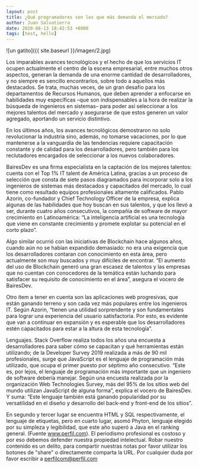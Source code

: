 ```yaml
---
layout: post
title: ¿Qué programadores son los que más demanda el mercado?
author: Juan Salvatierra
date: 2020-08-13 18:42:53 +0800
tags: [test, hello]
---
```


![un gatito]({{ site.baseurl }}/imagen/2.jpg)

Los imparables avances tecnológicos y el hecho de que los servicios IT ocupen actualmente el centro de la escena empresarial, 
entre muchos otros aspectos, generan la demanda de una enorme cantidad de desarrolladores, y no siempre es sencillo encontrarlos, sobre todo a aquellos más destacados. 
Se trata, muchas veces, de un gran desafío para los departamentos de Recursos Humanos, que deben aprender a enfocarse en habilidades muy específicas –que son indispensables 
a la hora de realizar la búsqueda de ingenieros en sistemas– para poder así seleccionar a los mejores talentos del mercado y asegurarse de que estos generen un valor agregado, aportando un servicio distintivo.

En los últimos años, los avances tecnológicos demostraron no solo revolucionar la industria sino, además, no tomarse vacaciones, por lo que mantenerse a la vanguardia de las tendencias requiere capacitación constante y de calidad para los desarrolladores, pero también para los reclutadores encargados de seleccionar a los nuevos colaboradores.

BairesDev es una firma especialista en la captación de los mejores talentos: cuenta con el Top 1% IT talent de América Latina, gracias a un proceso de selección que consta de siete pasos diagramados para incorporar solo a los ingenieros de sistemas más destacados y capacitados del mercado, lo cual tiene como resultado equipos profesionales altamente calificados. Pablo Azorin, co-fundador y Chief Technology Officer de la empresa, explica algunas de las habilidades que hoy buscan en sus talentos, y que los llevó a ser, durante cuatro años consecutivos, la compañía de software de mayor crecimiento en Latinoamérica: “La inteligencia artificial es una tecnología que viene en constante crecimiento y promete explotar su potencial en el corto plazo”.

Algo similar ocurrió con las iniciativas de Blockchain hace algunos años, cuando aún no se habían expandido demasiado: no era una exigencia que los desarrolladores contaran con conocimiento en esta área, pero actualmente son muy buscados y muy difíciles de encontrar. “El aumento del uso de Blockchain generó una gran escasez de talentos y las empresas que no cuentan con conocedores de la temática están luchando para satisfacer su requisito de conocimiento en el área”, asegura el vocero de BairesDev.

Otro ítem a tener en cuenta son las aplicaciones web progresivas, que están ganando terreno y son cada vez más populares entre los ingenieros IT. Según Azorin, “tienen una utilidad sorprendente y son fundamentales para lograr una experiencia del usuario satisfactoria. Por esto, es evidente que van a continuar en expansión y es esperable que los desarrolladores estén capacitados para estar a la altura de esta tecnología”.

Lenguajes. Stack Overflow realiza todos los años una encuesta a desarrolladores para saber cómo se capacitan y qué herramientas están utilizando; de la Developer Survey 2019 realizada a más de 90 mil profesionales, surge que JavaScript es el lenguaje de programación más utilizado, que ocupa el primer puesto por séptimo año consecutivo. “Este es, por lejos, el lenguaje de programación más importante que un ingeniero de software debería manejar. Según una encuesta realizada por la organización Web Technologies Survey, más del 95% de los sitios web del mundo utilizan JavaScript de alguna forma”, explica el vocero de BairesDev. Y suma: “Este lenguaje también está ganando popularidad por su versatilidad en el diseño y desarrollo del back-end y front-end de los sitios”.

En segundo y tercer lugar se encuentra HTML y SQL respectivamente, el lenguaje de etiquetas, pero en cuarto lugar, asomó Phyton, lenguaje elegido por su simpleza y legibilidad, que este año superó a Java en el ranking general. (Fuente www.perfil.com). El periodismo profesional es costoso y por eso debemos defender nuestra propiedad intelectual. Robar nuestro contenido es un delito, para compartir nuestras notas por favor utilizar los botones de "share" o directamente comparta la URL. Por cualquier duda por favor escribir a perfilcom@perfil.com



